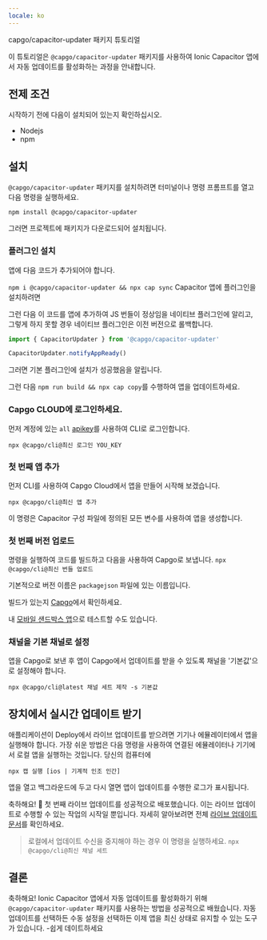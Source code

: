 ```yaml
---
locale: ko
---
```


capgo/capacitor-updater 패키지 튜토리얼

이 튜토리얼은 `@capgo/capacitor-updater` 패키지를 사용하여 Ionic Capacitor 앱에서 자동 업데이트를 활성화하는 과정을 안내합니다.

## 전제 조건

시작하기 전에 다음이 설치되어 있는지 확인하십시오.

- Nodejs
- npm

## 설치

`@capgo/capacitor-updater` 패키지를 설치하려면 터미널이나 명령 프롬프트를 열고 다음 명령을 실행하세요.

```
npm install @capgo/capacitor-updater
```

그러면 프로젝트에 패키지가 다운로드되어 설치됩니다.

### 플러그인 설치

앱에 다음 코드가 추가되어야 합니다.

`npm i @capgo/capacitor-updater && npx cap sync`
Capacitor 앱에 플러그인을 설치하려면

그런 다음 이 코드를 앱에 추가하여 JS 번들이 정상임을 네이티브 플러그인에 알리고, 그렇게 하지 못할 경우 네이티브 플러그인은 이전 버전으로 롤백합니다.

```js
import { CapacitorUpdater } from '@capgo/capacitor-updater'

CapacitorUpdater.notifyAppReady()
```

그러면 기본 플러그인에 설치가 성공했음을 알립니다.

그런 다음 `npm run build && npx cap copy`를 수행하여 앱을 업데이트하세요.

### Capgo CLOUD에 로그인하세요.

먼저 계정에 있는 `all` [apikey](https://console.capgo.app/dashboard/apikeys/)를 사용하여 CLI로 로그인합니다.

`npx @capgo/cli@최신 로그인 YOU_KEY`

### 첫 번째 앱 추가

먼저 CLI를 사용하여 Capgo Cloud에서 앱을 만들어 시작해 보겠습니다.

`npx @capgo/cli@최신 앱 추가`

이 명령은 Capacitor 구성 파일에 정의된 모든 변수를 사용하여 앱을 생성합니다.

### 첫 번째 버전 업로드

명령을 실행하여 코드를 빌드하고 다음을 사용하여 Capgo로 보냅니다.
`npx @capgo/cli@최신 번들 업로드`

기본적으로 버전 이름은 `packagejson` 파일에 있는 이름입니다.

빌드가 있는지 [Capgo](https://console.capgo.app/)에서 확인하세요.

내 [모바일 샌드박스 앱](https://capgo.app/app_mobile/)으로 테스트할 수도 있습니다.

### 채널을 기본 채널로 설정

앱을 Capgo로 보낸 후 앱이 Capgo에서 업데이트를 받을 수 있도록 채널을 '기본값'으로 설정해야 합니다.

`npx @capgo/cli@latest 채널 세트 제작 -s 기본값`

## 장치에서 실시간 업데이트 받기

애플리케이션이 Deploy에서 라이브 업데이트를 받으려면 기기나 에뮬레이터에서 앱을 실행해야 합니다. 가장 쉬운 방법은 다음 명령을 사용하여 연결된 에뮬레이터나 기기에서 로컬 앱을 실행하는 것입니다. 당신의 컴퓨터에

    npx 캡 실행 [ios | 기계적 인조 인간]

앱을 열고 백그라운드에 두고 다시 열면 앱이 업데이트를 수행한 로그가 표시됩니다.

축하해요! 🎉 첫 번째 라이브 업데이트를 성공적으로 배포했습니다. 이는 라이브 업데이트로 수행할 수 있는 작업의 시작일 뿐입니다. 자세히 알아보려면 전체 [라이브 업데이트 문서](/docs/plugin/cloud-mode/getting-started/)를 확인하세요.


> 로컬에서 업데이트 수신을 중지해야 하는 경우 이 명령을 실행하세요.
`npx @capgo/cli@최신 채널 세트`


## 결론

축하해요! Ionic Capacitor 앱에서 자동 업데이트를 활성화하기 위해 `@capgo/capacitor-updater` 패키지를 사용하는 방법을 성공적으로 배웠습니다. 자동 업데이트를 선택하든 수동 설정을 선택하든 이제 앱을 최신 상태로 유지할 수 있는 도구가 있습니다. -쉽게 데이트하세요

